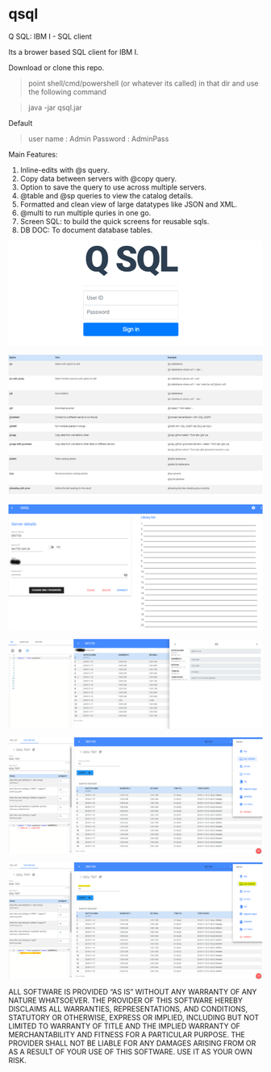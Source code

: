 # qsql
Q SQL: IBM I - SQL client

Its a brower based SQL client for IBM I. 

Download or clone this repo.
> point shell/cmd/powershell (or whatever its called) in that dir and use the following command

> java -jar qsql.jar

Default 
> user name : Admin
> Password  : AdminPass
  

Main Features:

1. Inline-edits with @s query.
2. Copy data between servers with @copy query.
3. Option to save the query to use across multiple servers.
4. @table and @sp queries to view the catalog details.
5. Formatted and clean view of large datatypes like JSON and XML.
6. @multi to run multiple quries in one go.
7. Screen SQL: to build the quick screens for reusable sqls.
8. DB DOC: To document database tables.

  
![Image of QSQL](https://github.com/onlysumitg/qsql/blob/master/images/1.png)

>

![Image of QSQL](https://github.com/onlysumitg/qsql/blob/master/images/6.png)
>

![Image of QSQL](https://github.com/onlysumitg/qsql/blob/master/images/2.png)

>


![Image of QSQL](https://github.com/onlysumitg/qsql/blob/master/images/3.png)


>


![Image of QSQL](https://github.com/onlysumitg/qsql/blob/master/images/4.png)


>


![Image of QSQL](https://github.com/onlysumitg/qsql/blob/master/images/5.png)

>

ALL SOFTWARE IS PROVIDED “AS IS” WITHOUT ANY WARRANTY OF ANY NATURE WHATSOEVER. THE PROVIDER OF THIS SOFTWARE HEREBY DISCLAIMS ALL WARRANTIES, REPRESENTATIONS, AND CONDITIONS, STATUTORY OR OTHERWISE, EXPRESS OR IMPLIED, INCLUDING BUT NOT LIMITED TO WARRANTY OF TITLE AND THE IMPLIED WARRANTY OF MERCHANTABILITY AND FITNESS FOR A PARTICULAR PURPOSE. THE PROVIDER SHALL NOT BE LIABLE FOR ANY DAMAGES ARISING FROM OR AS A RESULT OF YOUR USE
OF THIS SOFTWARE. USE IT AS YOUR OWN RISK.
